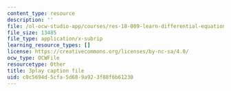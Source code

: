 ```yaml
---
content_type: resource
description: ''
file: /ol-ocw-studio-app/courses/res-18-009-learn-differential-equations-up-close-with-gilbert-strang-and-cleve-moler-fall-2015/c0c5694d5cfa5d689a923f88f6b61230_kIT2uMxYh6M.vtt
file_size: 13485
file_type: application/x-subrip
learning_resource_types: []
license: https://creativecommons.org/licenses/by-nc-sa/4.0/
ocw_type: OCWFile
resourcetype: Other
title: 3play caption file
uid: c0c5694d-5cfa-5d68-9a92-3f88f6b61230
---
```

